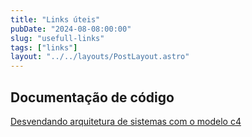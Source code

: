 ```yaml
---
title: "Links úteis"
pubDate: "2024-08-08:00:00"
slug: "usefull-links"
tags: ["links"]
layout: "../../layouts/PostLayout.astro"
---
```


## Documentação de código

[Desvendando arquitetura de sistemas com o modelo c4](https://www.linkedin.com/pulse/desvendando-arquitetura-de-sistemas-com-o-modelo-c4-um-de-oliveira-ayvof/)